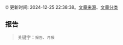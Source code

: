 :alarm_clock: 更新时间: 2024-12-25 22:38:38。[文章来源](/README.md)、[文章分类](/TAGS.md)

## 报告


> 关键字：`报告`、`月报`



